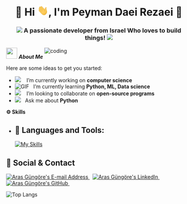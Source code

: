<h1 align="center">💫 Hi <img  src="https://raw.githubusercontent.com/ABSphreak/ABSphreak/master/gifs/Hi.gif" width="30px">, I'm Peyman Daei Rezaei   💫</h1>

<h3 align="center"><img src="https://media.giphy.com/media/3ohs4oWkzyVeVgTwKQ/giphy.gif" width="50px"> A passionate developer from Israel Who loves to build things! <img src="https://media.giphy.com/media/3ohs4oWkzyVeVgTwKQ/giphy.gif" width="50px"> </h3>

   <img align="right" alt="coding" width="400" src="https://miro.medium.com/max/1360/1*IRGHmiGsa16stedQvIaZfw.gif">

<img src="https://raw.githubusercontent.com/mayankchaudhary26/Cool-Readme-ideas/master/data/octocat/daftpunktocat-thomas.gif" height="30px" width="30px" /> **_About Me_**

Here are some ideas to get you started:

- <img src="https://media.giphy.com/media/l0HeqpHy8Gkwlwuly/giphy.gif" width="35"/>&nbsp;&nbsp;&nbsp;  I’m currently working on **computer science**
- <img alt="GIF" src="https://github.com/SP-XD/SP-XD/blob/main/images/Developer.gif" width="25" /> &nbsp; I’m currently learning **Python, ML, Data science**
- <img src="https://media.giphy.com/media/sKXGDl3OvWTBLNS6y2/giphy.gif" width="30"/>&nbsp;&nbsp;&nbsp; I’m looking to collaborate on **open-source programs**
- <img src="https://github.com/SP-XD/SP-XD/blob/main/images/message.gif?raw=true" width="25" />&nbsp;&nbsp; Ask me about **Python**

**⚙ Skills**

- <h2 align="left">🧠 Languages and Tools:</h2>

     [![My Skills](https://skillicons.dev/icons?i=js,html,css,py,mysql,git,gitlab,linux)](https://skillicons.dev)

## 📇 Social & Contact

<div align="left">
  <a href="peimandaii2012@gmail.com" target="_blank" rel="noreferrer"> <img alt="Aras Güngöre's E-mail Address" src="https://img.shields.io/badge/E&#8209;mail-D14836?style=for-the-badge&logo=gmail&logoColor=white" /> </a>
  &nbsp;
  <a href="[https://www.linkedin.com/in/arasgungore](https://www.linkedin.com/in/peymandaeirezaei/)" target="_blank" rel="noreferrer"> <img alt="Aras Güngöre's LinkedIn" src="https://img.shields.io/badge/LinkedIn-0077B5?style=for-the-badge&logo=linkedin&logoColor=white" /> </a>
  &nbsp;
  <a href="[https://github.com/arasgungor](https://github.com/Peyman2012)e" target="_blank" rel="noreferrer"> <img alt="Aras Güngöre's GitHub" src="https://img.shields.io/badge/GitHub-100000?style=for-the-badge&logo=github&logoColor=white" /> </a>
  &nbsp;

   </a>
</div>

![Top Langs](https://github-readme-stats.vercel.app/api/top-langs/?username=Peyman2012&hide_progress=true)


